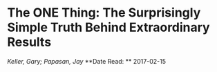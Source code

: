 # The ONE Thing: The Surprisingly Simple Truth Behind Extraordinary Results 
*Keller, Gary; Papasan, Jay*
**Date Read: ** 2017-02-15